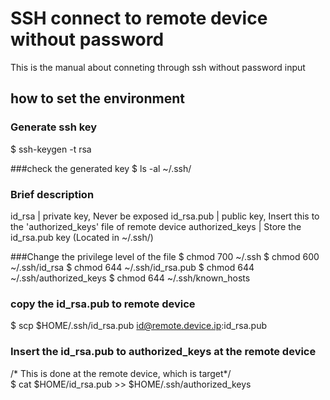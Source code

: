 
# SSH connect to remote device without password
This is the manual about conneting through ssh without password input

## how to set the environment
### Generate ssh key
$ ssh-keygen -t rsa

###check the generated key
$ ls -al ~/.ssh/

### Brief description 
id_rsa          | private key, Never be exposed
id_rsa.pub      | public key, Insert this to the 'authorized_keys' file of remote device
authorized_keys | Store the id_rsa.pub key (Located in ~/.ssh/)

###Change the privilege level of the file
$ chmod 700 ~/.ssh
$ chmod 600 ~/.ssh/id_rsa
$ chmod 644 ~/.ssh/id_rsa.pub
$ chmod 644 ~/.ssh/authorized_keys
$ chmod 644 ~/.ssh/known_hosts

### copy the id_rsa.pub to remote device
$ scp $HOME/.ssh/id_rsa.pub id@remote.device.ip:id_rsa.pub

### Insert the id_rsa.pub to authorized_keys at the remote device
/* This is done at the remote device, which is target*/ <br>
$ cat $HOME/id_rsa.pub >> $HOME/.ssh/authorized_keys
